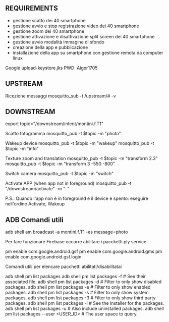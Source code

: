 REQUIREMENTS
------------
- gestione scatto dei 40 smartphone
- gestione avvio e stop registrazione video dei 40 smartphone
- gestione zoom dei 40 smartphone
- gestione attivazione e disattivazione split screen dei 40 smartphone
- gestione avvio modalità immagine di sfondo
- creazione della app e pubblicazione
- installazione della app su smartphone con gestione remota da computer linux


Google 
upload-keystore.jks
PWD: Aigor1705


UPSTREAM
--------
Ricezione messaggi
  mosquitto_sub -t /upstream/# -v

DOWNSTREAM
----------

export topic="/downstream/intent/montini.f.T1"

Scatto fotogramma 
	mosquitto_pub -t $topic -m "photo"

Wakeup device
	mosquitto_pub -t $topic -m "wakeup"
	mosquitto_pub -t $topic -m "info"

Texture zoom and translation
        mosquitto_pub -t $topic -m "transform 2.3"
	mosquitto_pub -t $topic -m "transform 3 -550 -800"

Switch camera
	mosquitto_pub -t $topic -m "switch"

Activate APP (when app not in foreground)
	mosquitto_pub -t "/downstream/activate" -m "-"

P.S.: Quando l'app non è in foreground e il device è spento:
eseguire nell'ordine Activate, Wakeup


ADB Comandi utili
-----------------

  adb shell am broadcast -a montini.f.T1 -es message=photo
  



Per fare funzionare Firebase occorre abilitare i paccketti ply service 

pm enable com.google.android.gsf
pm enable com.google.android.gms
pm enable com.google.android.gsf.login


Comandi utili per elencare pacchetti abilitati/disabilitatai

adb shell pm list packages
adb shell pm list packages -f # See their associated file.
adb shell pm list packages -d # Filter to only show disabled packages.
adb shell pm list packages -e # Filter to only show enabled packages.
adb shell pm list packages -s # Filter to only show system packages.
adb shell pm list packages -3 # Filter to only show third party packages.
adb shell pm list packages -i # See the installer for the packages.
adb shell pm list packages -u # Also include uninstalled packages.
adb shell pm list packages --user <USER_ID> # The user space to query.



